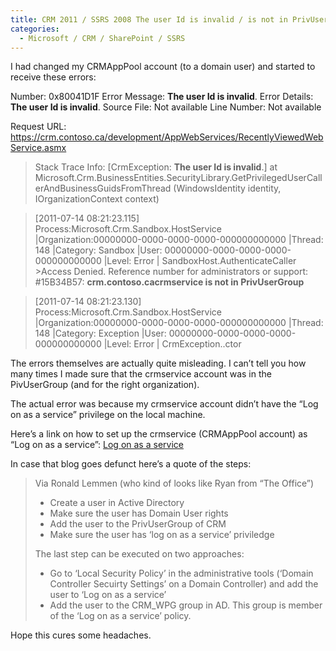 ```yaml
---
title: CRM 2011 / SSRS 2008 The user Id is invalid / is not in PrivUserGroup
categories:
  - Microsoft / CRM / SharePoint / SSRS
---
```



I had changed my CRMAppPool account (to a domain user) and started to receive these errors:

Number: 0x80041D1F
Error Message: **The user Id is invalid**.
Error Details: **The user Id is invalid**.
Source File: Not available
Line Number: Not available

Request URL: https://crm.contoso.ca/development/AppWebServices/RecentlyViewedWebService.asmx

>Stack Trace Info: [CrmException: **The user Id is invalid**.] at Microsoft.Crm.BusinessEntities.SecurityLibrary.GetPrivilegedUserCallerAndBusinessGuidsFromThread
(WindowsIdentity identity, IOrganizationContext context)

>[2011-07-14 08:21:23.115] Process:Microsoft.Crm.Sandbox.HostService |Organization:00000000-0000-0000-0000-000000000000 |Thread: 148 |Category: Sandbox |User: 00000000-0000-0000-0000-000000000000 |Level: Error | SandboxHost.AuthenticateCaller >Access Denied. Reference number for administrators or support: #15B34B57: **crm.contoso.cacrmservice is not in PrivUserGroup**

>[2011-07-14 08:21:23.130] Process:Microsoft.Crm.Sandbox.HostService |Organization:00000000-0000-0000-0000-000000000000 |Thread: 148 |Category: Exception |User: 00000000-0000-0000-0000-000000000000 |Level: Error | CrmException..ctor

The errors themselves are actually quite misleading. I can’t tell you how many times I made sure that the crmservice account was in the PivUserGroup (and for the right organization).

The actual error was because my crmservice account didn’t have the “Log on as a service” privilege on the local machine.

Here’s a link on how to set up the crmservice (CRMAppPool account) as “Log on as a service”:
[Log on as a service][1]

 [1]: http://ronaldlemmen.blogspot.com/2009/04/change-crmapppool-identity.html "http://ronaldlemmen.blogspot.com/2009/04/change-crmapppool-identity.html"

In case that blog goes defunct here’s a quote of the steps:

> Via Ronald Lemmen (who kind of looks like Ryan from “The Office”)
>
> - Create a user in Active Directory
> - Make sure the user has Domain User rights
> - Add the user to the PrivUserGroup of CRM
> - Make sure the user has ‘log on as a service’ priviledge
>
> The last step can be executed on two approaches:
> - Go to ‘Local Security Policy’ in the administrative tools (‘Domain Controller Secuirty Settings’ on a Domain Controller) and add the user to ‘Log on as a service’
> - Add the user to the CRM_WPG group in AD. This group is member of the ‘Log on as a service’ policy.

Hope this cures some headaches.